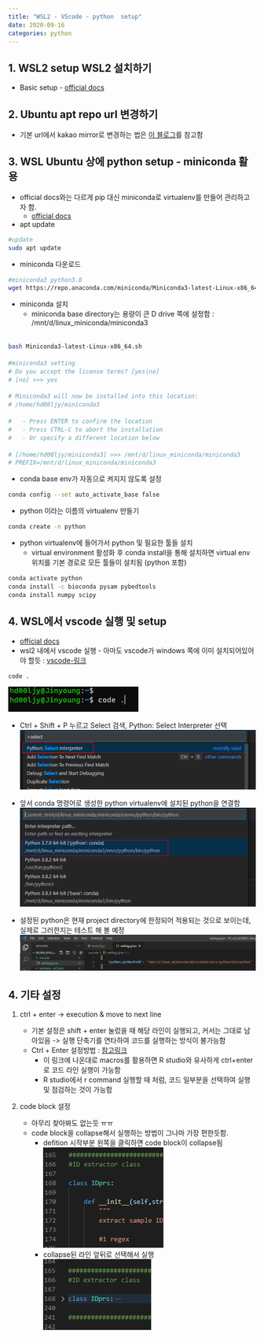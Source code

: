 ```yaml
---
title: "WSL2 - VScode - python  setup"
date: 2020-09-16
categories: python
---
```


## __1. WSL2 setup WSL2 설치하기__

 - Basic setup - [official docs][MS-WSL2]
 


## __2. Ubuntu apt repo url 변경하기__

 - 기본 url에서 kakao mirror로 변경하는 법은 [이 블로그][apt-kakao]를 참고함


## __3. WSL Ubuntu 상에 python setup - miniconda 활용__

- official docs와는 다르게 pip 대신 miniconda로 virtualenv를 만들어 관리하고자 함.
    - [official docs][vscode-wsl2-python]
- apt update
 ```bash
#update
sudo apt update
```
- miniconda 다운로드
```bash
#miniconda3 python3.8
wget https://repo.anaconda.com/miniconda/Miniconda3-latest-Linux-x86_64.sh
```

 - miniconda 설치
    - miniconda base directory는 용량이 큰 D drive 쪽에 설정함 : /mnt/d/linux_miniconda/miniconda3

```bash

bash Miniconda3-latest-Linux-x86_64.sh

#miniconda3 setting
# Do you accept the license terms? [yes|no]
# [no] >>> yes

# Miniconda3 will now be installed into this location:
# /home/hd00ljy/miniconda3

#   - Press ENTER to confirm the location
#   - Press CTRL-C to abort the installation
#   - Or specify a different location below

# [/home/hd00ljy/miniconda3] >>> /mnt/d/linux_miniconda/miniconda3
# PREFIX=/mnt/d/linux_miniconda/miniconda3
```


- conda base env가 자동으로 켜지지 않도록 설정
```bash
conda config --set auto_activate_base false
```

- python 이라는 이름의 virtualenv 만들기
```bash
conda create -n python
```
- python virtualenv에 들어가서 python 및 필요한 툴들 설치
    - virtual environment 활성화 후 conda install을 통해 설치하면 virtual env 위치를 기본 경로로 모든 툴들이 설치됨 (python 포함)

```bash
conda activate python
conda install -c bioconda pysam pybedtools
conda install numpy scipy
```

## __4. WSL에서 vscode 실행 및 setup__
 - [official docs][vscode-wsl2-python2]
 - wsl2 내에서 vscode 실행 - 아마도 vscode가 windows 쪽에 이미 설치되어있어야 할듯 : [vscode-링크][vscode]

```bash
code .
```
![](images/vscode_on_wslside.png)


 - Ctrl + Shift + P 누르고 Select 검색, Python: Select Interpreter 선택 
![](images/vscode_select_interpreter_01.png)

 - 앞서 conda 명령어로 생성한 python virtualenv에 설치된 python을 연결함
 ![](images/vscode_select_interpreter_02.png.png)

 - 설정된 python은 현재 project directory에 한정되어 적용되는 것으로 보이는데, 실제로 그러한지는 테스트 해 볼 예정
![](images/vscode_select_interpreter_02.png)



## __4. 기타 설정__
  1) ctrl + enter -> execution & move to next line
     - 기본 설정은 shift + enter 눌렀을 때 해당 라인이 실행되고, 커서는 그대로 남아있음 -> 실행 단축기를 연타하여 코드를 실행하는 방식이 불가능함
     - Ctrl + Enter 설정방법 : [참고링크][ctrl_enter]
        - 이 링크에 나온대로 macros를 활용하면 R studio와 유사하게 ctrl+enter로 코드 라인 실행이 가능함
        - R studio에서 r command 실행할 때 처럼, 코드 일부분을 선택하여 실행 및 점검하는 것이 가능함

   2) code block 설정
      - 아무리 찾아봐도 없는듯 ㅠㅠ
      - code block을 collapse해서 실행하는 방법이 그나마 가장 편한듯함.
        - defition 시작부분 왼쪽을 클릭하면 code block이 collapse됨
        ![](images/code_block_collapse1.png)
        - collapse된 라인 앞뒤로 선택해서 실행
        ![](images/code_block_collapse2.png)



[MS-WSL2]:  https://docs.microsoft.com/ko-kr/windows/wsl/install-win10#update-to-wsl-2
[apt-kakao]: https://teddylee777.github.io/linux/ubuntu%EC%97%90%EC%84%9C-apt-get%EC%98%A4%EB%A5%98%EC%8B%9C-mirror%EC%82%AC%EC%9D%B4%ED%8A%B8-%EC%97%85%EB%8D%B0%EC%9D%B4%ED%8A%B8%EB%B0%A9%EB%B2%95
[vscode-wsl2-python]: https://code.visualstudio.com/docs/remote/wsl-tutorial#_python-development
[vscode]: https://code.visualstudio.com/
[vscode-wsl2-python2]: https://code.visualstudio.com/docs/remote/wsl-tutorial#_run-in-wsl
[ctrl_enter]: http://actuarialdatascience.com/shortcut_vscode.html